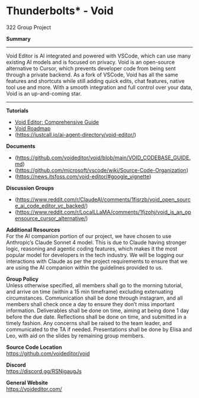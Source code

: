 # Thunderbolts* - Void
322 Group Project

**Summary**  
******  
Void Editor is AI integrated and powered with VSCode, which can use many existing AI models and is focused on privacy. Void is an open-source alternative to Cursor, which prevents developer code from being sent through a private backend. As a fork of VSCode, Void has all the same features and shortcuts while still adding quick edits, chat features, native tool use and more. With a smooth integration and full control over your data, Void is an up-and-coming star.  
******  


**Tutorials**   
- [Void Editor: Comprehensive Guide](https://medium.com/@adityakumar2001/void-ide-the-comprehensive-guide-to-the-open-source-cursor-alternative-2a6b17cae235)  
- [Void Roadmap](https://github.com/orgs/voideditor/projects/2/views/3)  
- (https://justcall.io/ai-agent-directory/void-editor/)  
  
**Documents**
- (https://github.com/voideditor/void/blob/main/VOID_CODEBASE_GUIDE.md)  
- (https://github.com/microsoft/vscode/wiki/Source-Code-Organization)  
- (https://news.itsfoss.com/void-editor/#google_vignette) 
  
**Discussion Groups**
- (https://www.reddit.com/r/ClaudeAI/comments/1fisrzb/void_open_source_ai_code_editor_yc_backed/)   
- (https://www.reddit.com/r/LocalLLaMA/comments/1fjzohj/void_is_an_opensource_cursor_alternative/)  
  
**Additional Resources**   
For the AI companion portion of our project, we have chosen to use Anthropic’s Claude Sonnet 4 model. This is due to Claude having stronger logic, reasoning and agentic coding features, which makes it the most popular model for developers in the tech industry. We will be logging our interactions with Claude as per the project requirements to ensure that we are using the AI companion within the guidelines provided to us.  
  
**Group Policy**   
Unless otherwise specified, all members shall go to the morning tutorial, and arrive on time (within a 15 min timeframe) excluding extenuating circumstances. Communication shall be done through instagram, and all members shall check once a day to ensure they don’t miss important information. Deliverables shall be done on time, aiming at being done 1 day before the due date. Reflections shall be done on time, and submitted in a timely fashion. Any concerns shall be raised to the team leader, and communicated to the TA if needed. Presentations shall be done by Elisa and Leo, with aid on the slides by remaining group members.  
  
**Source Code Location**  
https://github.com/voideditor/void  
  
**Discord**  
https://discord.gg/RSNjgaugJs  
  
**General Website**  
https://voideditor.com/  


